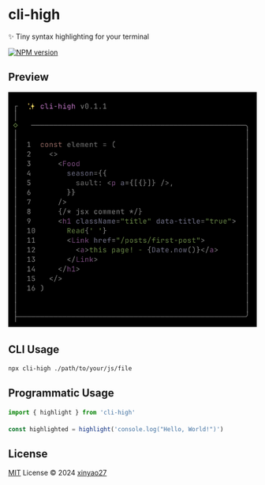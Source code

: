 # cli-high

✨ Tiny syntax highlighting for your terminal

[![NPM version](https://img.shields.io/npm/v/cli-high?color=a1b858&label=)](https://www.npmjs.com/package/cli-high)

## Preview

![cli-high](./screenshot.png)

## CLI Usage

```bash
npx cli-high ./path/to/your/js/file
```

## Programmatic Usage

```ts
import { highlight } from 'cli-high'

const highlighted = highlight('console.log("Hello, World!")')
```

## License

[MIT](./LICENSE) License © 2024 [xinyao27](https://github.com/xinyao27)
